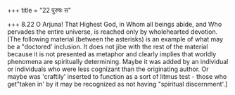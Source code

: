 +++
title = "22 पुरुषः स"

+++
8.22 O Arjuna! That Highest God, in Whom all beings abide, and Who
pervades the entire universe, is reached only by wholehearted devotion.
\[The following material (between the asterisks) is an example of what
may be a "doctored' inclusion. It does not jibe with the rest of the
material because it is not presented as metaphor and clearly implies
that worldly phenomena are spiritually determining. Maybe it was added
by an individual or individuals who were less cognizant than the
originating author. Or maybe was 'craftily' inserted to function as a
sort of litmus test - those who get"taken in' by it may be recognized as
not having "spiritual discernment'.\]
